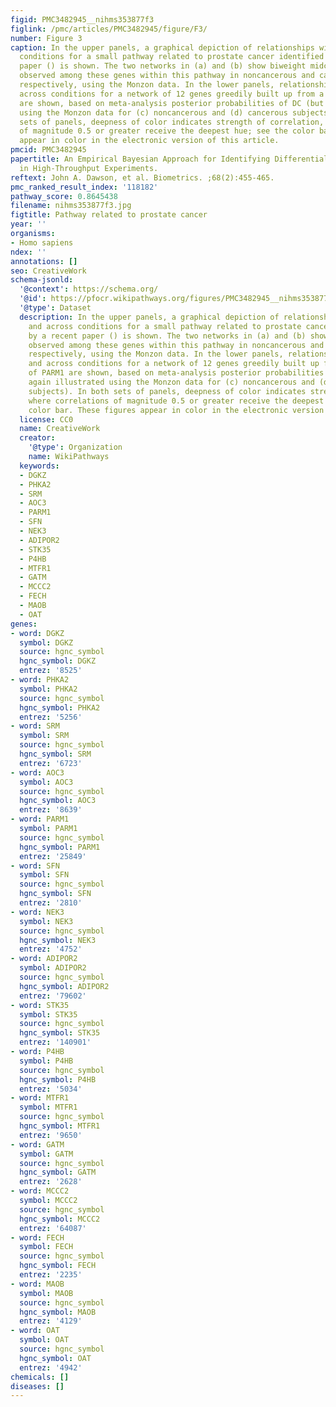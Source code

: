 ```yaml
---
figid: PMC3482945__nihms353877f3
figlink: /pmc/articles/PMC3482945/figure/F3/
number: Figure 3
caption: In the upper panels, a graphical depiction of relationships within and across
  conditions for a small pathway related to prostate cancer identified by a recent
  paper () is shown. The two networks in (a) and (b) show biweight midcorrelations
  observed among these genes within this pathway in noncancerous and cancerous subjects,
  respectively, using the Monzon data. In the lower panels, relationships within and
  across conditions for a network of 12 genes greedily built up from a seed of PARM1
  are shown, based on meta-analysis posterior probabilities of DC (but again illustrated
  using the Monzon data for (c) noncancerous and (d) cancerous subjects). In both
  sets of panels, deepness of color indicates strength of correlation, where correlations
  of magnitude 0.5 or greater receive the deepest hue; see the color bar. These figures
  appear in color in the electronic version of this article.
pmcid: PMC3482945
papertitle: An Empirical Bayesian Approach for Identifying Differential Coexpression
  in High-Throughput Experiments.
reftext: John A. Dawson, et al. Biometrics. ;68(2):455-465.
pmc_ranked_result_index: '118182'
pathway_score: 0.8645438
filename: nihms353877f3.jpg
figtitle: Pathway related to prostate cancer
year: ''
organisms:
- Homo sapiens
ndex: ''
annotations: []
seo: CreativeWork
schema-jsonld:
  '@context': https://schema.org/
  '@id': https://pfocr.wikipathways.org/figures/PMC3482945__nihms353877f3.html
  '@type': Dataset
  description: In the upper panels, a graphical depiction of relationships within
    and across conditions for a small pathway related to prostate cancer identified
    by a recent paper () is shown. The two networks in (a) and (b) show biweight midcorrelations
    observed among these genes within this pathway in noncancerous and cancerous subjects,
    respectively, using the Monzon data. In the lower panels, relationships within
    and across conditions for a network of 12 genes greedily built up from a seed
    of PARM1 are shown, based on meta-analysis posterior probabilities of DC (but
    again illustrated using the Monzon data for (c) noncancerous and (d) cancerous
    subjects). In both sets of panels, deepness of color indicates strength of correlation,
    where correlations of magnitude 0.5 or greater receive the deepest hue; see the
    color bar. These figures appear in color in the electronic version of this article.
  license: CC0
  name: CreativeWork
  creator:
    '@type': Organization
    name: WikiPathways
  keywords:
  - DGKZ
  - PHKA2
  - SRM
  - AOC3
  - PARM1
  - SFN
  - NEK3
  - ADIPOR2
  - STK35
  - P4HB
  - MTFR1
  - GATM
  - MCCC2
  - FECH
  - MAOB
  - OAT
genes:
- word: DGKZ
  symbol: DGKZ
  source: hgnc_symbol
  hgnc_symbol: DGKZ
  entrez: '8525'
- word: PHKA2
  symbol: PHKA2
  source: hgnc_symbol
  hgnc_symbol: PHKA2
  entrez: '5256'
- word: SRM
  symbol: SRM
  source: hgnc_symbol
  hgnc_symbol: SRM
  entrez: '6723'
- word: AOC3
  symbol: AOC3
  source: hgnc_symbol
  hgnc_symbol: AOC3
  entrez: '8639'
- word: PARM1
  symbol: PARM1
  source: hgnc_symbol
  hgnc_symbol: PARM1
  entrez: '25849'
- word: SFN
  symbol: SFN
  source: hgnc_symbol
  hgnc_symbol: SFN
  entrez: '2810'
- word: NEK3
  symbol: NEK3
  source: hgnc_symbol
  hgnc_symbol: NEK3
  entrez: '4752'
- word: ADIPOR2
  symbol: ADIPOR2
  source: hgnc_symbol
  hgnc_symbol: ADIPOR2
  entrez: '79602'
- word: STK35
  symbol: STK35
  source: hgnc_symbol
  hgnc_symbol: STK35
  entrez: '140901'
- word: P4HB
  symbol: P4HB
  source: hgnc_symbol
  hgnc_symbol: P4HB
  entrez: '5034'
- word: MTFR1
  symbol: MTFR1
  source: hgnc_symbol
  hgnc_symbol: MTFR1
  entrez: '9650'
- word: GATM
  symbol: GATM
  source: hgnc_symbol
  hgnc_symbol: GATM
  entrez: '2628'
- word: MCCC2
  symbol: MCCC2
  source: hgnc_symbol
  hgnc_symbol: MCCC2
  entrez: '64087'
- word: FECH
  symbol: FECH
  source: hgnc_symbol
  hgnc_symbol: FECH
  entrez: '2235'
- word: MAOB
  symbol: MAOB
  source: hgnc_symbol
  hgnc_symbol: MAOB
  entrez: '4129'
- word: OAT
  symbol: OAT
  source: hgnc_symbol
  hgnc_symbol: OAT
  entrez: '4942'
chemicals: []
diseases: []
---
```

